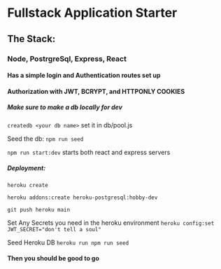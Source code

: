 # Fullstack Application Starter

## The Stack:

### Node, PostrgreSql, Express, React

#### Has a simple login and Authentication routes set up

#### Authorization with JWT, BCRYPT, and HTTPONLY COOKIES

##### Make sure to make a db locally for dev
```createdb <your db name>``` set it in db/pool.js

Seed the db:
```npm run seed```

```npm run start:dev``` starts both react and express servers

##### Deployment:

```heroku create```

```heroku addons:create heroku-postgresql:hobby-dev```

```git push heroku main```

Set Any Secrets you need in the heroku environment
```heroku config:set JWT_SECRET="don't tell a soul"```

Seed Heroku DB
```heroku run npm run seed```

#### Then you should be good to go
